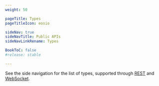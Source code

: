 ```yaml
---
weight: 50

pageTitle: Types
pageTitleIcon: eosio

sideNav: true
sideNavTitle: Public APIs
sideNavLinkRename: Types

BookToC: false
#release: stable

---
```


See the side navigation for the list of types, supported through [REST](/eosio/public-apis/reference/rest/) and [WebSocket](/eosio/public-apis/reference/websocket/).